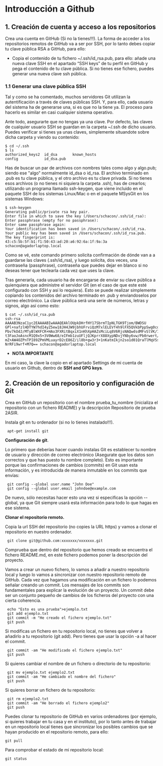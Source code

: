 # Introducción a Github

## 1. Creación de cuenta y acceso a los repositorios

Crea una cuenta en GitHub (Si no la tienes!!!). La forma de acceder a los repositorios remotos de GitHub va a ser por SSH, por lo tanto debes copiar tu clave pública RSA a GitHub, para ello:

* Copia el contenido de tu fichero ~/.ssh/id_rsa.pub, para ello: añade una nueva clave SSH en el apartado “SSH keys” de tu perfil en GitHub y pega el contenido de tu clave pública. Si no tienes ese fichero, puedes generar una nueva clave ssh pública.

### 1.1 Generar una clave pública SSH

Tal y como se ha comentado, muchos servidores Git utilizan la autentificación a través de claves públicas SSH. Y, para ello, cada usuario del sistema ha de generarse una, si es que no la tiene ya. El proceso para hacerlo es similar en casi cualquier sistema operativo.

Ante todo, asegurarte que no tengas ya una clave. Por defecto, las claves de cualquier usuario SSH se guardan en la carpeta ~/.ssh de dicho usuario. Puedes verificar si tienes ya unas claves, simplemente situandote sobre dicha carpeta y viendo su contenido:

``` 
$ cd ~/.ssh
$ ls
authorized_keys2  id_dsa       known_hosts
config            id_dsa.pub
``` 

Has de buscar un par de archivos con nombres tales como algo y algo.pub; siendo ese "algo" normalmente id_dsa o id_rsa. El archivo terminado en .pub es tu clave pública, y el otro archivo es tu clave privada. Si no tienes esos archivos (o no tienes ni siquiera la carpeta .ssh), has de crearlos; utilizando un programa llamado ssh-keygen, que viene incluido en el paquete SSH de los sistemas Linux/Mac o en el paquete MSysGit en los sistemas Windows:

``` 
$ ssh-keygen 
Generating public/private rsa key pair.
Enter file in which to save the key (/Users/schacon/.ssh/id_rsa): 
Enter passphrase (empty for no passphrase): 
Enter same passphrase again: 
Your identification has been saved in /Users/schacon/.ssh/id_rsa.
Your public key has been saved in /Users/schacon/.ssh/id_rsa.pub.
The key fingerprint is:
43:c5:5b:5f:b1:f1:50:43:ad:20:a6:92:6a:1f:9a:3a schacon@agadorlaptop.local
``` 

Como se vé, este comando primero solicita confirmación de dónde van a a guardarse las claves (.ssh/id_rsa), y luego solicita, dos veces, una contraseña (passphrase), contraseña que puedes dejar en blanco si no deseas tener que teclearla cada vez que uses la clave.

Tras generarla, cada usuario ha de encargarse de enviar su clave pública a quienquiera que administre el servidor Git (en el caso de que este esté configurado con SSH y así lo requiera). Esto se puede realizar simplemente copiando los contenidos del archivo terminado en .pub y enviandoselos por correo electrónico. La clave pública será una serie de números, letras y signos, algo así como esto:

``` 
$ cat ~/.ssh/id_rsa.pub 
ssh-rsa AAAAB3NzaC1yc2EAAAABIwAAAQEAklOUpkDHrfHY17SbrmTIpNLTGK9Tjom/BWDSU
GPl+nafzlHDTYW7hdI4yZ5ew18JH4JW9jbhUFrviQzM7xlELEVf4h9lFX5QVkbPppSwg0cda3
Pbv7kOdJ/MTyBlWXFCR+HAo3FXRitBqxiX1nKhXpHAZsMciLq8V6RjsNAQwdsdMFvSlVK/7XA
t3FaoJoAsncM1Q9x5+3V0Ww68/eIFmb1zuUFljQJKprrX88XypNDvjYNby6vw/Pb0rwert/En
mZ+AW4OZPnTPI89ZPmVMLuayrD2cE86Z/il8b+gw3r3+1nKatmIkjn2so1d01QraTlMqVSsbx
NrRFi9wrf+M7Q== schacon@agadorlaptop.local
``` 

- **NOTA IMPORTANTE**

En mi caso, la clave la copio en el apartado Settings de mi cuenta de usuario en Github, dentro de **SSH and GPG keys**.


## 2. Creación de un repositorio y configuración de Git

Crea en GitHub un repositorio con el nombre prueba_tu_nombre (inicializa el repositorio con un fichero README) y la descripción Repositorio de prueba 2ASIR.

Instala git en tu ordenador (si no lo tienes instalado!!!).

``` 
 apt-get install git
``` 

**Configuración de git**. 

Lo primero que deberías hacer cuando instalas Git es establecer tu nombre de usuario y dirección de correo electrónico (Asegurate que los datos son correctos y que has puesto tu nombre completo). Esto es importante porque las confirmaciones de cambios (commits) en Git usan esta información, y es introducida de manera inmutable en los commits que envías:

``` 
 git config --global user.name "John Doe"
 git config --global user.email johndoe@example.com
``` 

De nuevo, sólo necesitas hacer esto una vez si especificas la opción --global, ya que Git siempre usará esta información para todo lo que hagas en ese sistema.

**Clonar el repositorio remoto.** 

Copia la url SSH del repositorio (no copies la URL https) y vamos a clonar el repositorio en nuestro ordenador.

``` 
 git clone git@github.com:xxxxxxx/xxxxxxx.git
``` 

Comprueba que dentro del repositorio que hemos creado se encuentra el fichero README.md, en este fichero podemos poner la descripción del proyecto.

Vamos a crear un nuevo fichero, lo vamos a añadir a nuestro repositorio local y luego lo vamos a sincronizar con nuestro repositorio remoto de GitHub. Cada vez que hagamos una modificación en un fichero lo podemos señalar creando un commit. Los mensajes de los commits son fundamentales para explicar la evolución de un proyecto. Un commit debe ser un conjunto pequeño de cambios de los ficheros del proyecto con una cierta coherencia.

``` 
 echo "Esto es una prueba">ejemplo.txt
 git add ejemplo.txt
 git commit -m "He creado el fichero ejemplo.txt"
 git push
``` 

Si modificas un fichero en tu repositorio local, no tienes que volver a añadirlo a tu repositorio (git add). Pero tienes que usar la opción -a al hacer el commit.

``` 
 git commit -am "He modificado el fichero ejemplo.txt"
 git push
``` 

Si quieres cambiar el nombre de un fichero o directorio de tu repositorio:

``` 
 git mv ejemplo.txt ejemplo2.txt
 git commit -am "He cambiado el nombre del fichero"
 git push
``` 

Si quieres borrar un fichero de tu repositorio:

``` 
 git rm ejemplo2.txt
 git commit -am "He borrado el fichero ejemplo2"
 git push
``` 

Puedes clonar tu repositorio de GitHub en varios ordenadores (por ejemplo, si quieres trabajar en tu casa y en el instituto), por lo tanto antes de trabajar en un repositorio local tienes que sincronizar los posibles cambios que se hayan producido en el repositorio remoto, para ello:

``` 
git pull
```

Para comprobar el estado de mi repositorio local:

``` 
git status
``` 


